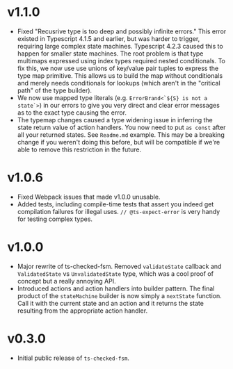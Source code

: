 # v1.1.0
* Fixed "Recusrive type is too deep and possibly infinite errors." This error existed in Typescript 4.1.5 and earlier, but was harder to trigger, requiring large complex state machines. Typescript 4.2.3 caused this to happen for smaller state machines. The root problem is that type multimaps expressed using index types required nested conditionals. To fix this, we now use use unions of key/value pair tuples to express the type map primitive. This allows us to build the map without conditionals and merely needs conditionals for lookups (which aren't in the "critical path" of the type builder).
* We now use mapped type literals (e.g. ```ErrorBrand<`${S} is not a state`>```) in our errors to give you very direct and clear error messages as to the exact type causing the error.
* The typemap changes caused a type widening issue in inferring the state return value of action handlers. You now need to put `as const` after all your returned states. See `Readme.md` example. This may be a breaking change if you weren't doing this before, but will be compatible if we're able to remove this restriction in the future.

# v1.0.6
* Fixed Webpack issues that made v1.0.0 unusable.
* Added tests, including compile-time tests that assert you indeed get compilation failures for illegal uses. `// @ts-expect-error` is very handy for testing complex types.

# v1.0.0
* Major rewrite of ts-checked-fsm. Removed `validateState` callback and `ValidatedState` vs `UnvalidatedState` type, which was a cool proof of concept but a really annoying API.
* Introduced actions and action handlers into builder pattern. The final product of the `stateMachine` builder is now simply a `nextState` function. Call it with the current state and an action and it returns the state resulting from the appropriate action handler.

# v0.3.0
* Initial public release of `ts-checked-fsm`.

